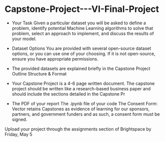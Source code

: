 # Capstone-Project---VI-Final-Project

 - Your Task
Given a particular dataset you will be asked to define a problem, identify potential Machine Learning algorithms to solve that problem, select an approach to implement, and discuss the results of your model. 

 - Dataset Options
You are provided with several open-source dataset options, or you can use one of your choosing. If it is not open-source, ensure you have appropriate permissions.

 - The provided datasets are explained briefly in the Capstone Project Outline
Structure & Format

 - Your Capstone Project is a 4-6 page written document.
The capstone project should be written like a research-based business paper and should include the sections detailed in the Capstone Pr

 - The PDF of your report
The .ipynb file of your code
The Consent Form: Vector retains Capstones as evidence of learning for our sponsors, partners, and government funders and as such, a consent form must be signed.
 



Upload your project through the assignments section of Brightspace by Friday, May 5
